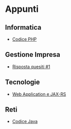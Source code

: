 # Appunti 

## Informatica
- [Codice PHP](/snippets_php.md)

## Gestione Impresa
- [Risposta quesiti #1](gestione_impresa.md)

## Tecnologie 
- [Web Application e JAX-RS](jax_rs_webapplication.md)

## Reti
- [Codice Java](snippets_java.md)